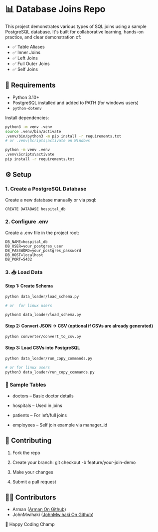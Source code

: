 # 📊 Database Joins Repo

This project demonstrates various types of SQL joins using a sample PostgreSQL database. It's built for collaborative learning, hands-on practice, and clear demonstration of:

- ✅ Table Aliases
- ✅ Inner Joins
- ✅ Left Joins
- ✅ Full Outer Joins
- ✅ Self Joins

## 🧰 Requirements

- Python 3.10+
- PostgreSQL installed and added to PATH (for windows users)
- `python-dotenv`

Install dependencies:

```bash
python3 -m venv .venv
source .venv/bin/activate 
.venv/bin/python3 -m pip install -r requirements.txt
# or .venv\Scripts\activate on Windows

python -m venv .venv
.venv\Scripts\activate
pip install -r requirements.txt
```

## ⚙️ Setup
### 1. Create a PostgreSQL Database
Create a new database manually or via psql:
```bash
CREATE DATABASE hospital_db
```

### 2. Configure .env
Create a .env file in the project root:
```
DB_NAME=hospital_db
DB_USER=your_postgres_user
DB_PASSWORD=your_postgres_password
DB_HOST=localhost
DB_PORT=5432
```

### 3. 📥 Load Data
#### Step 1: Create Schema
```bash
python data_loader/load_schema.py

# or  for linux users

python3 data_loader/load_schema.py

```
#### Step 2: Convert JSON → CSV (optional if CSVs are already generated)
```bash
python converter/convert_to_csv.py
```

#### Step 3: Load CSVs into PostgreSQL
```bash
python data_loader/run_copy_commands.py

# or for linux users
python3 data_loader/run_copy_commands.py

```

### 🧪 Sample Tables
- doctors – Basic doctor details

- hospitals – Used in joins

- patients – For left/full joins

- employees – Self join example via manager_id

## 🙌 Contributing
1. Fork the repo

2. Create your branch: git checkout -b feature/your-join-demo

3. Make your changes

4. Submit a pull request

## 👨‍💻 Contributors
- Arman ([Arman On Github](github.com/arman-develops))
- JohnMwihaki ([JohnMwihaki On Github](github.com/JohnMwihaki))

 🎉 Happy Coding Champ